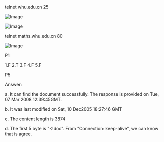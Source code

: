 telnet whu.edu.cn 25

![Image](https://github.com/chenyibo111/WLJFBSJS_3/blob/master/my-picture/p1.png)

![Image](https://github.com/chenyibo111/WLJFBSJS_3/blob/master/my-picture/p2.png)



telnet maths.whu.edu.cn 80

![Image](https://github.com/chenyibo111/WLJFBSJS_3/blob/master/my-picture/3.jpg)


P1

1.F 2.T 3.F 4.F 5.F

P5

Answer:

a. It can find the document successfully. The response is provided on Tue, 07 Mar 2008 12:39:45GMT.

b. It was last modified on Sat, 10 Dec2005 18:27:46 GMT

c. The content length is 3874

d. The first 5 byte is "<!doc". From "Connection: keep-alive", we can know that is agree.


